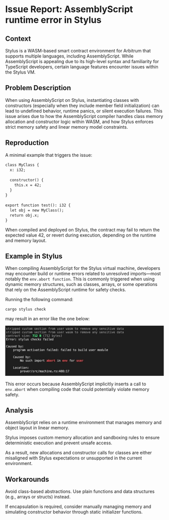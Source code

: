 # Issue Report: AssemblyScript runtime error in Stylus

## Context

Stylus is a WASM-based smart contract environment for Arbitrum that supports multiple languages, including AssemblyScript. While AssemblyScript is appealing due to its high-level syntax and familiarity for TypeScript developers, certain language features encounter issues within the Stylus VM.

## Problem Description

When using AssemblyScript on Stylus, instantiating classes with constructors (especially when they include member field initialization) can lead to undefined behavior, runtime panics, or silent execution failures. This issue arises due to how the AssemblyScript compiler handles class memory allocation and constructor logic within WASM, and how Stylus enforces strict memory safety and linear memory model constraints.

## Reproduction

A minimal example that triggers the issue:

```typescript=
class MyClass {
  x: i32;

  constructor() {
    this.x = 42;
  }
}

export function test(): i32 {
  let obj = new MyClass();
  return obj.x;
}
```

When compiled and deployed on Stylus, the contract may fail to return the expected value 42, or revert during execution, depending on the runtime and memory layout.

## Example in Stylus

When compiling AssemblyScript for the Stylus virtual machine, developers may encounter build or runtime errors related to unresolved imports—most notably the `env.abort function`. This is commonly triggered when using dynamic memory structures, such as classes, arrays, or some operations that rely on the AssemblyScript runtime for safety checks.


Running the following command: 

```bash!
cargo stylus check
```

may result in an error like the one below:

![Abort error - console](./assets/abort-error.png)

This error occurs because AssemblyScript implicitly inserts a call to `env.abort` when compiling code that could potentially violate memory safety.


## Analysis

AssemblyScript relies on a runtime environment that manages memory and object layout in linear memory.

Stylus imposes custom memory allocation and sandboxing rules to ensure deterministic execution and prevent unsafe access.

As a result, new allocations and constructor calls for classes are either misaligned with Stylus expectations or unsupported in the current environment.

## Workarounds

Avoid class-based abstractions. Use plain functions and data structures (e.g., arrays or structs) instead.

If encapsulation is required, consider manually managing memory and simulating constructor behavior through static initializer functions.

